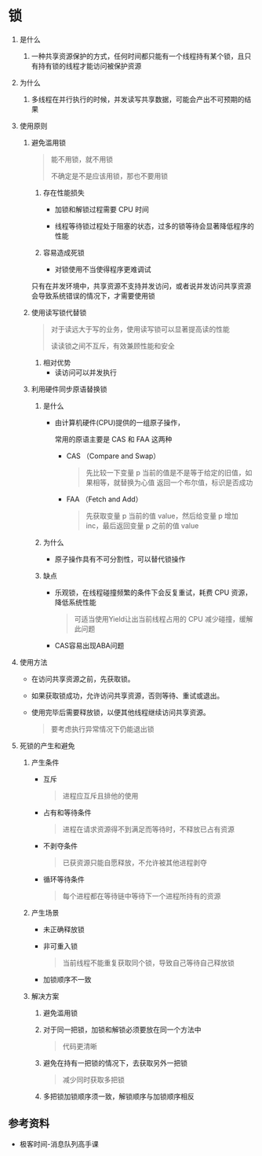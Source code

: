 # 锁

1. 是什么

   1. 一种共享资源保护的方式，任何时间都只能有一个线程持有某个锁，且只有持有锁的线程才能访问被保护资源

2. 为什么

   1. 多线程在并行执行的时候，并发读写共享数据，可能会产出不可预期的结果

3. 使用原则

   1. 避免滥用锁

      > 能不用锁，就不用锁
      >
      > 不确定是不是应该用锁，那也不要用锁

      1. 存在性能损失

         * 加锁和解锁过程需要 CPU 时间

         * 线程等待锁过程处于阻塞的状态，过多的锁等待会显著降低程序的性能

      2. 容易造成死锁

         * 对锁使用不当使得程序更难调试

      只有在并发环境中，共享资源不支持并发访问，或者说并发访问共享资源会导致系统错误的情况下，才需要使用锁

   2. 使用读写锁代替锁

      > 对于读远大于写的业务，使用读写锁可以显著提高读的性能
      >
      > 读读锁之间不互斥，有效兼顾性能和安全

      1. 相对优势
         * 读访问可以并发执行

   3. 利用硬件同步原语替换锁

      1. 是什么

         * 由计算机硬件(CPU)提供的一组原子操作，

           常用的原语主要是 CAS 和 FAA 这两种

           * CAS （Compare and Swap）

             > 先比较一下变量 p 当前的值是不是等于给定的旧值，如果相等，就替换为心值  返回一个布尔值，标识是否成功

           * FAA （Fetch and Add）

             > 先获取变量 p 当前的值 value，然后给变量 p 增加 inc，最后返回变量 p 之前的值 value

      2. 为什么

         * 原子操作具有不可分割性，可以替代锁操作

      3. 缺点

         * 乐观锁，在线程碰撞频繁的条件下会反复重试，耗费 CPU 资源，降低系统性能

           > 可适当使用Yield让出当前线程占用的 CPU 减少碰撞，缓解此问题

         * CAS容易出现ABA问题

4. 使用方法

   * 在访问共享资源之前，先获取锁。

   * 如果获取锁成功，允许访问共享资源，否则等待、重试或退出。

   * 使用完毕后需要释放锁，以便其他线程继续访问共享资源。

     > 要考虑执行异常情况下仍能退出锁

5. 死锁的产生和避免

   1. 产生条件

      * 互斥

        > 进程应互斥且排他的使用

      * 占有和等待条件

        > 进程在请求资源得不到满足而等待时，不释放已占有资源

      * 不剥夺条件

        > 已获资源只能自愿释放，不允许被其他进程剥夺

      * 循环等待条件

        > 每个进程都在等待链中等待下一个进程所持有的资源

   2. 产生场景

      * 未正确释放锁

      * 非可重入锁

        > 当前线程不能重复获取同个锁，导致自己等待自己释放锁

      * 加锁顺序不一致

   3. 解决方案

      1. 避免滥用锁

      2. 对于同一把锁，加锁和解锁必须要放在同一个方法中

         > 代码更清晰

      3. 避免在持有一把锁的情况下，去获取另外一把锁

         > 减少同时获取多把锁

      4. 多把锁加锁顺序须一致，解锁顺序与加锁顺序相反

## 参考资料

* 极客时间-消息队列高手课